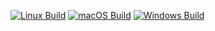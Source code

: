 [![Linux Build](https://github.com/faojdoai324234s/VideoLib/actions/workflows/build_linux.yml/badge.svg)](https://github.com/faojdoai324234s/VideoLib/actions/workflows/build_linux.yml)
[![macOS Build](https://github.com/faojdoai324234s/VideoLib/actions/workflows/build_macos.yml/badge.svg)](https://github.com/faojdoai324234s/VideoLib/actions/workflows/build_macos.yml)
[![Windows Build](https://github.com/faojdoai324234s/VideoLib/actions/workflows/build_win.yml/badge.svg)](https://github.com/faojdoai324234s/VideoLib/actions/workflows/build_win.yml)
